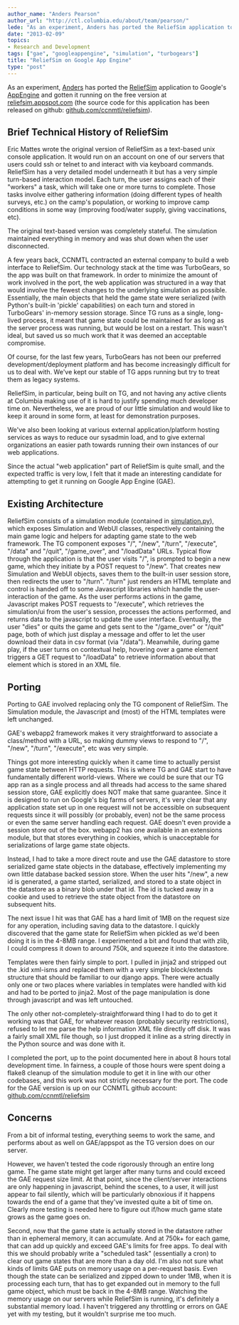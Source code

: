 ```yaml
---
author_name: "Anders Pearson"
author_url: "http://ctl.columbia.edu/about/team/pearson/"
lede: "As an experiment, Anders has ported the ReliefSim application to Google's AppEngine and gotten it running on the free version at reliefsim.appspot.com (the source code for this application has been released on github: github.com/ccnmtl/reliefsim)"
date: "2013-02-09"
topics: 
- Research and Development
tags: ["gae", "googleappengine", "simulation", "turbogears"]
title: "ReliefSim on Google App Engine"
type: "post"
---
```


As an experiment, <a href="http://ctl.columbia.edu/about/team/pearson/">Anders</a> has ported the <a href="http://ccnmtl.columbia.edu/portfolio/medicine_and_health/reliefsim.html">ReliefSim</a> application to Google's <a href="https://developers.google.com/appengine/">AppEngine</a> and gotten it running on the free version at <a href="http://reliefsim.appspot.com/">reliefsim.appspot.com</a> (the source code for this application has been released on github: <a href="https://github.com/ccnmtl/reliefsim">github.com/ccnmtl/reliefsim</a>).

<!--more-->

## Brief Technical History of ReliefSim

<p>Eric Mattes wrote the original version of ReliefSim as a text-based unix console application. It would run on an account on one of our servers that users could ssh or telnet to and interact with via keyboard commands. ReliefSim has a very detailed model underneath it but has a very simple turn-based interaction model. Each turn, the user assigns each of their "workers" a task, which will take one or more turns to complete. Those tasks involve either gathering information (doing different types of health surveys, etc.) on the camp's population, or working to improve camp conditions in some way (improving food/water supply, giving vaccinations, etc). </p>

<p>The original text-based version was completely stateful. The simulation maintained everything in memory and was shut down when the user disconnected.</p>

<p>A few years back, <span class="caps">CCNMTL </span>contracted an external company to build a web interface to ReliefSim. Our technology stack at the time was TurboGears, so the app was built on that framework. In order to minimize the amount of work involved in the port, the web application was structured in a way that would involve the fewest changes to the underlying simulation as possible. Essentially, the main objects that held the game state were serialized (with Python's built-in 'pickle' capabilities) on each turn and stored in TurboGears' in-memory session storage. Since TG runs as a single, long-lived process, it meant that game state could be maintained for as long as the server process was running, but would be lost on a restart. This wasn't ideal, but saved us so much work that it was deemed an acceptable compromise.</p>

<p>Of course, for the last few years, TurboGears has not been our preferred development/deployment platform and has become increasingly difficult for us to deal with. We've kept our stable of TG apps running but try to treat them as legacy systems.</p>

<p>ReliefSim, in particular, being built on <span class="caps">TG, </span>and not having any active clients at Columbia making use of it is hard to justify spending much developer time on. Nevertheless, we are proud of our little simulation and would like to keep it around in some form, at least for demonstration purposes.</p>

<p>We've also been looking at various external application/platform hosting services as ways to reduce our sysadmin load, and to give external organizations an easier path towards running their own instances of our web applications.</p>

<p>Since the actual "web application" part of ReliefSim is quite small, and the expected traffic is very low, I felt that it made an interesting candidate for attempting to get it running on Google App Engine (GAE). </p>

## Existing Architecture

<p>ReliefSim consists of a simulation module (contained in <a href="https://github.com/ccnmtl/reliefsim/blob/master/simulation.py">simulation.py</a>), which exposes Simulation and WebUI classes, respectively containing the main game logic and helpers for adapting game state to the web framework. The TG component exposes "/", "/new", "/turn", "/execute", "/data" and "/quit", "/game_over", and "/loadData" URLs. Typical flow through the application is that the user visits "/", is prompted to begin a new game, which they initiate by a <span class="caps">POST </span>request to "/new". That creates  new Simulation and WebUI objects, saves them to the built-in user session store, then redirects the user to "/turn". "/turn" just renders an <span class="caps">HTML </span>template and control is handed off to some Javascript libraries which handle the user-interaction of the game. As the user performs actions in the game, Javascript makes <span class="caps">POST </span>requests to "/execute", which retrieves the simulation/ui from the user's session, processes the actions performed, and returns data to the javascript to update the user interface. Eventually, the user "dies" or quits the game and gets sent to the "/game_over" or "/quit" page, both of which just display a message and offer to let the user download their data in csv format (via "/data"). Meanwhile, during game play, if the user turns on contextual help, hovering over a game element triggers a <span class="caps">GET </span>request to "/loadData" to retrieve information about that element which is stored in an <span class="caps">XML </span>file.</p>

## Porting

<p>Porting to <span class="caps">GAE </span>involved replacing only the TG component of ReliefSim. The Simulation module, the Javascript and (most) of the <span class="caps">HTML </span>templates were left unchanged.</p>

<p><span class="caps">GAE'</span>s webapp2 framework makes it very straightforward to associate a class/method with a <span class="caps">URL, </span>so making dummy views to respond to "/", "/new", "/turn", "/execute", etc was very simple.</p>

<p>Things got more interesting quickly when it came time to actually persist game state between <span class="caps">HTTP </span>requests. This is where TG and <span class="caps">GAE </span>start to have fundamentally different world-views. Where we could be sure that our TG app ran as a single process and all threads had access to the same shared session store, <span class="caps">GAE </span>explicitly does <span class="caps">NOT </span>make that same guarantee. Since it is designed to run on Google's big farms of servers, it's very clear that any application state set up in one request will not be accessible on subsequent requests since it will possibly (or probably, even) not be the same process or even the same server handling each request. <span class="caps">GAE </span>doesn't even provide a session store out of the box. webapp2 has one available in an extensions module, but that stores everything in cookies, which is unacceptable for serializations of large game state objects.</p>

<p>Instead, I had to take a more direct route and use the <span class="caps">GAE </span>datastore to store serialized game state objects in the database, effectively implementing my own little database backed session store. When the user hits "/new", a new id is generated, a game started, serialized, and stored to a state object in the datastore as a binary blob under that id. The id is tucked away in a cookie and used to retrieve the state object from the datastore on subsequent hits.</p>

<p>The next issue I hit was that <span class="caps">GAE </span>has a hard limit of 1MB on the request size for any operation, including saving data to the datastore. I quickly discovered that the game state for ReliefSim when pickled as we'd been doing it is in the 4-8MB range. I experimented a bit and found that with zlib, I could compress it down to around 750k, and squeeze it into the datastore.</p>

<p>Templates were then fairly simple to port. I pulled in jinja2 and stripped out the .kid xml-isms and replaced them with a very simple block/extends structure that should be familiar to our django apps. There were actually only one or two places where variables in templates were handled with kid and had to be ported to jinja2. Most of the page manipulation is done through javascript and was left untouched.</p>

<p>The only other not-completely-straightforward thing I had to do to get it working was that <span class="caps">GAE, </span>for whatever reason (probably security restrictions), refused to let me parse the help information <span class="caps">XML </span>file directly off disk. It was a fairly small <span class="caps">XML </span>file though, so I just dropped it inline as a string directly in the Python source and was done with it.</p>

<p>I completed the port, up to the point documented here in about 8 hours total development time. In fairness, a couple of those hours were spent doing a flake8 cleanup of the simulation module to get it in line with our other codebases, and this work was not strictly necessary for the port. The code for the <span class="caps">GAE </span>version is up on our <span class="caps">CCNMTL </span>github account: <a href="https://github.com/ccnmtl/reliefsim">github.com/ccnmtl/reliefsim</a></p>

## Concerns

<p>From a bit of informal testing, everything seems to work the same, and performs about as well on <span class="caps">GAE</span>/appspot as the TG version does on our server.</p>

<p>However, we haven't tested the code rigorously through an entire long game. The game state might get larger after many turns and could exceed the <span class="caps">GAE </span>request size limit. At that point, since the client/server interactions are only happening in javascript, behind the scenes, to a user, it will just appear to fail silently, which will be particularly obnoxious if it happens towards the end of a game that they've invested quite a bit of time on. Clearly more testing is needed here to figure out if/how much game state grows as the game goes on.</p>

<p>Second, now that the game state is actually stored in the datastore rather than in ephemeral memory, it can accumulate. And at 750k+ for each game, that can add up quickly and exceed <span class="caps">GAE'</span>s limits for free apps. To deal with this we should probably write a "scheduled task" (essentially a cron) to clear out game states that are more than a day old. I'm also not sure what kinds of limits <span class="caps">GAE </span>puts on memory usage on a per-request basis. Even though the state can be serialized and zipped down to under 1MB, when it is processing each turn, that has to get expanded out in memory to the full game object, which must be back in the 4-8MB range. Watching the memory usage on our servers while ReliefSim is running, it's definitely a substantial memory load. I haven't triggered any throttling or errors on <span class="caps">GAE </span>yet with my testing, but it wouldn't surprise me too much.</p>
